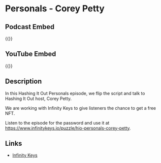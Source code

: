 # Personals - Corey Petty


## Podcast Embed
{{<podcast-embed url="https://player.simplecast.com/ad8b0d03-8b98-4130-a606-fcea4f5c9d3d?dark=false&color=EE6E04">}}

## YouTube Embed
{{<youtube WuaMA852Rf4>}}

## Description
In this Hashing It Out Personals episode, we flip the script and talk to Hashing It Out host, Corey Petty.

We are working with Infinity Keys to give listeners the chance to get a free NFT. 

Listen to the episode for the password and use it at https://www.infinitykeys.io/puzzle/hio-personals-corey-petty.

## Links 
- [Infinity Keys](https://www.infinitykeys.io/puzzle/hio-personals-corey-petty)

